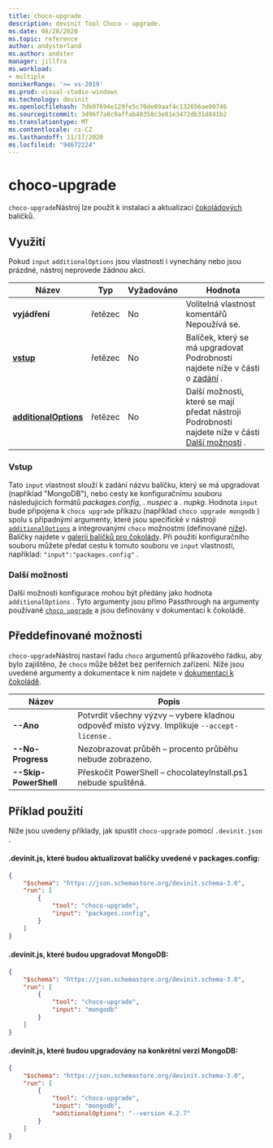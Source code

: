 ```yaml
---
title: choco-upgrade
description: devinit Tool Choco – upgrade.
ms.date: 08/28/2020
ms.topic: reference
author: andysterland
ms.author: andster
manager: jillfra
ms.workload:
- multiple
monikerRange: '>= vs-2019'
ms.prod: visual-studio-windows
ms.technology: devinit
ms.openlocfilehash: 7db97694e129fe5c70de09aaf4c132656ae00746
ms.sourcegitcommit: 3d96f7a8c9affab40358c3e81e3472db31d841b2
ms.translationtype: MT
ms.contentlocale: cs-CZ
ms.lasthandoff: 11/17/2020
ms.locfileid: "94672224"
---
```

# <a name="choco-upgrade"></a>choco-upgrade

`choco-upgrade`Nástroj lze použít k instalaci a aktualizaci [čokoládových](https://chocolatey.org/docs/commandsupgrade) balíčků.

## <a name="usage"></a>Využití

Pokud `input` `additionalOptions` jsou vlastnosti i vynechány nebo jsou prázdné, nástroj neprovede žádnou akci.

| Název                                             | Typ   | Vyžadováno | Hodnota                                                                                                          |
|--------------------------------------------------|--------|----------|----------------------------------------------------------------------------------------------------------------|
| **vyjádření**                                     | řetězec | No       | Volitelná vlastnost komentářů Nepoužívá se.                                                                          |
| [**vstup**](#input)                              | řetězec | No       | Balíček, který se má upgradovat Podrobnosti najdete níže v části o [zadání](#input) .                                                 |
| [**additionalOptions**](#additional-options)     | řetězec | No       | Další možnosti, které se mají předat nástroji Podrobnosti najdete níže v části [Další možnosti](#additional-options) .       |

### <a name="input"></a>Vstup

Tato `input` vlastnost slouží k zadání názvu balíčku, který se má upgradovat (například "MongoDB"), nebo cesty ke konfiguračnímu souboru následujících formátů _packages.config_, _. nuspec_ a _. nupkg_. Hodnota `input` bude připojena k `choco upgrade` příkazu (například `choco upgrade mongodb` ) spolu s případnými argumenty, které jsou specifické v nástroji [`additionalOptions`](#additional-options) a integrovanými `choco` možnostmi (definované [níže](#built-in-options)). Balíčky najdete v [galerii balíčků pro čokolády](https://chocolatey.org/packages). Při použití konfiguračního souboru můžete předat cestu k tomuto souboru ve `input` vlastnosti, například: `"input":"packages.config"` .

### <a name="additional-options"></a>Další možnosti

Další možnosti konfigurace mohou být předány jako hodnota `additionalOptions` . Tyto argumenty jsou přímo Passthrough na argumenty používané [`choco upgrade`](https://chocolatey.org/docs/commands-upgrade) a jsou definovány v dokumentaci k čokoládě.

## <a name="built-in-options"></a>Předdefinované možnosti

`choco-upgrade`Nástroj nastaví řadu `choco` argumentů příkazového řádku, aby bylo zajištěno, že `choco` může běžet bez periferních zařízení. Níže jsou uvedené argumenty a dokumentace k nim najdete v [dokumentaci k čokoládě](https://chocolatey.org/docs/).

| Název                  | Popis                                                                                        |
|-----------------------|----------------------------------------------------------------------------------------------------|
| **--Ano**             | Potvrdit všechny výzvy – vybere kladnou odpověď místo výzvy. Implikuje `--accept-license` . |
| **--No-Progress**     | Nezobrazovat průběh – procento průběhu nebude zobrazeno.                                         |
| **--Skip-PowerShell** | Přeskočit PowerShell – chocolateyInstall.ps1 nebude spuštěná.                                              |

## <a name="example-usage"></a>Příklad použití
Níže jsou uvedeny příklady, jak spustit `choco-upgrade` pomocí `.devinit.json` . 

#### <a name="devinitjson-that-will-update-packages-listed-in-packagesconfig"></a>.devinit.js, které budou aktualizovat balíčky uvedené v packages.config:
```json
{
    "$schema": "https://json.schemastore.org/devinit.schema-3.0",
    "run": [
        {
            "tool": "choco-upgrade",
            "input": "packages.config",
        }
    ]
}
```

#### <a name="devinitjson-that-will-upgrade-mongodb"></a>.devinit.js, které budou upgradovat MongoDB:
```json
{
    "$schema": "https://json.schemastore.org/devinit.schema-3.0",
    "run": [
        {
            "tool": "choco-upgrade",
            "input": "mongodb"
        }
    ]
}
```

#### <a name="devinitjson-that-will-upgrade-to-a-specific-version-of-mongodb"></a>.devinit.js, které budou upgradovány na konkrétní verzi MongoDB:
```json
{
    "$schema": "https://json.schemastore.org/devinit.schema-3.0",
    "run": [
        {
            "tool": "choco-upgrade",
            "input": "mongodb",
            "additionalOptions": "--version 4.2.7"
        }
    ]
}
```